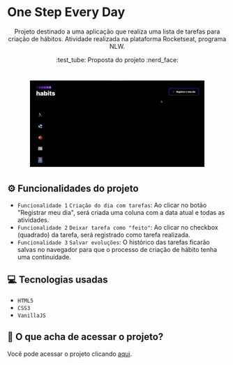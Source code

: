 # One Step Every Day
<p align="center"> Projeto destinado a uma aplicação que realiza uma lista de tarefas para criação de hábitos. Atividade realizada na plataforma Rocketseat, programa NLW.
</p>

 <p align="center"> 
 :test_tube: Proposta do projeto :nerd_face:
</p>

 <h1 align="center"> 
  <img alt="Marcação de tarefas, lista de hábitos" title="#Habtis" src="./assets/habits.gif"/>
</h1>

## :gear: Funcionalidades do projeto

- `Funcionalidade 1` `Criação do dia com tarefas`: Ao clicar no botão "Registrar meu dia", será criada uma coluna com a data atual e todas as atividades.
- `Funcionalidade 2` `Deixar tarefa como "feito"`: Ao clicar no checkbox (quadrado) da tarefa, será registrado como tarefa realizada.
- `Funcionalidade 3` `Salvar evoluções`: O histórico das tarefas ficarão salvas no navegador para que o processo de criação de hábito tenha uma continuidade.

## :computer: Tecnologias usadas

- ``HTML5``
- ``CSS3``
- ``VanillaJS``


## :open_file_folder: O que acha de acessar o projeto? 
Você pode acessar o projeto clicando [aqui](https://oscarlojr.github.io/proj_habits/).